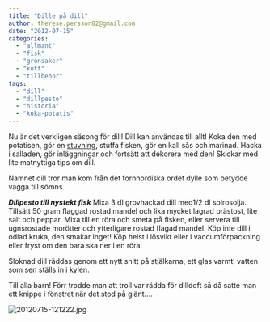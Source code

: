 ```yaml
---
title: "Dille på dill"
author: therese.persson82@gmail.com
date: "2012-07-15"
categories: 
  - "allmant"
  - "fisk"
  - "gronsaker"
  - "kott"
  - "tillbehor"
tags: 
  - "dill"
  - "dillpesto"
  - "historia"
  - "koka-potatis"
---
```


Nu är det verkligen säsong för dill! Dill kan användas till allt! Koka den med potatisen, gör en [stuvning](/posts/dillstuvad-potatis-lax/), stuffa fisken, gör en kall sås och marinad. Hacka i salladen, gör inläggningar och fortsätt att dekorera med den! Skickar med lite matnyttiga tips om dill.

Namnet dill tror man kom från det fornnordiska ordet dylle som betydde vagga till sömns.

**_Dillpesto till nystekt fisk_** Mixa 3 dl grovhackad dill med1/2 dl solrosolja. Tillsätt 50 gram flaggad rostad mandel och lika mycket lagrad prästost, lite salt och peppar. Mixa till en röra och smeta på fisken, eller servera till ugnsrostade morötter och ytterligare rostad flagad mandel. Köp inte dill i odlad kruka, den smakar inget! Köp helst i lösvikt eller i vaccumförpackning eller fryst om den bara ska ner i en röra.

Sloknad dill räddas genom ett nytt snitt på stjälkarna, ett glas varmt! vatten som sen ställs in i kylen.

Till alla barn! Förr trodde man att troll var rädda för dilldoft så då satte man ett knippe i fönstret när det stod på glänt....

![20120715-121222.jpg](/static/img/20120715-121222.jpg)
